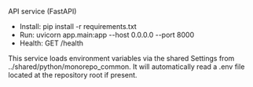 API service (FastAPI)

- Install: pip install -r requirements.txt
- Run: uvicorn app.main:app --host 0.0.0.0 --port 8000
- Health: GET /health

This service loads environment variables via the shared Settings from ../shared/python/monorepo_common.
It will automatically read a .env file located at the repository root if present.
